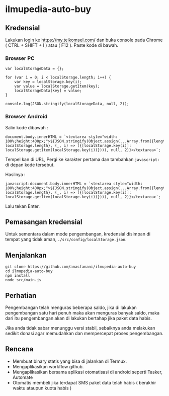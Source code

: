 # ilmupedia-auto-buy



## Kredensial

Lakukan login ke https://my.telkomsel.com/ dan buka console pada Chrome ( CTRL + SHIFT + I ) atau ( F12 ).
Paste kode di bawah.

### Browser PC 

```
var localStorageData = {};

for (var i = 0; i < localStorage.length; i++) {
    var key = localStorage.key(i);
    var value = localStorage.getItem(key);
    localStorageData[key] = value;
}

console.log(JSON.stringify(localStorageData, null, 2));
```

### Browser Android 

Salin kode dibawah :
```
document.body.innerHTML = `<textarea style="width: 100%;height:400px;">${JSON.stringify(Object.assign(...Array.from({length: localStorage.length}, (_, i) => ({[localStorage.key(i)]: localStorage.getItem(localStorage.key(i))}))), null, 2)}</textarea>`;
```
Tempel kan di URL, Pergi ke karakter pertama dan tambahkan `javascript:` di depan kode tersebut.

Hasilnya :

```
javascript:document.body.innerHTML = `<textarea style="width: 100%;height:400px;">${JSON.stringify(Object.assign(...Array.from({length: localStorage.length}, (_, i) => ({[localStorage.key(i)]: localStorage.getItem(localStorage.key(i))}))), null, 2)}</textarea>`;
```

Lalu tekan Enter.


## Pemasangan kredensial 

Untuk sementara dalam mode pengembangan, kredensial disimpan di tempat yang tidak aman, `./src/config/localStorage.json`.

## Menjalankan

```
git clone https://github.com/anasfanani/ilmupedia-auto-buy
cd ilmupedia-auto-buy
npm install
node src/main.js
```

## Perhatian

Pengembangan telah menguras beberapa saldo, jika di lakukan pengembangan satu hari penuh maka akan menguras banyak saldo, maka dari itu pengembangan akan di lakukan bertahap jika paket data habis.

Jika anda tidak sabar menunggu versi stabil, sebaiknya anda melakukan sedikit donasi agar memudahkan dan mempercepat proses pengembangan.

## Rencana

- Membuat binary statis yang bisa di jalankan di Termux.
- Mengaplikasikan workflow github.
- Mengaplikasikan bersama aplikasi otomatisasi di android seperti Tasker, Automate
- Otomatis membeli jika terdapat SMS paket data telah habis ( berakhir waktu ataupun kuota habis )